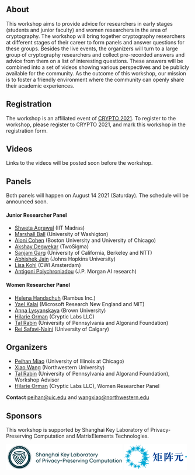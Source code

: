 ## About
This workshop aims to provide advice for researchers in early stages (students and junior faculty) and women researchers in the area of cryptography. The workshop will bring together cryptography researchers at different stages of their career to form panels and answer questions for these groups. Besides the live events, the organizers will turn to a large group of cryptography researchers and collect pre-recorded answers and advice from them on a list of interesting questions. These answers will be combined into a set of videos showing various perspectives and be publicly available for the community. As the outcome of this workshop, our mission is to foster a friendly environment where the community can openly share their academic experiences.

## Registration
The workshop is an affiliated event of [CRYPTO 2021](https://crypto.iacr.org/2021/). To register to the workshop, please register to CRYPTO 2021, and mark this workshop in the registration form.

## Videos
Links to the videos will be posted soon before the workshop.

## Panels
Both panels will happen on August 14 2021 (Saturday). The schedule will be announced soon.

#### Junior Researcher Panel
- [Shweta Agrawal](https://www.cse.iitm.ac.in/~shwetaag/) (IIT Madras)
- [Marshall Ball](http://www.columbia.edu/~mmb2249/) (University of Washigton)
- [Aloni Cohen](https://aloni.net) (Boston University and University of Chicago)
- [Akshay Degwekar](https://toc.csail.mit.edu/user/198) (TwoSigma)
- [Sanjam Garg](https://people.eecs.berkeley.edu/~sanjamg/) (University of California, Berkeley and NTT)
- [Abhishek Jain](https://www.cs.jhu.edu/~abhishek/) (Johns Hopkins University)
- [Lisa Kohl](https://lisakohl.me) (CWI Amsterdam)
- [Antigoni Polychroniadou](https://antigonip.github.io) (J.P. Morgan AI research)

#### Women Researcher Panel
- [Helena Handschuh](https://www.rambus.com/inventors/inventor-helena-handschuh/) (Rambus Inc.)
- [Yael Kalai](https://www.microsoft.com/en-us/research/people/yael) (Microsoft Research New England and MIT)
- [Anna Lysyanskaya](http://cs.brown.edu/people/alysyans/) (Brown University)
- [Hilarie Orman](https://crypticlabs.org/hilarie-orman/) (Cryptic Labs LLC)
- [Tal Rabin](https://directory.seas.upenn.edu/tal-rabin/) (University of Pennsylvania and Algorand Foundation)
- [Rei Safavi-Naini](http://pages.cpsc.ucalgary.ca/~rei/) (University of Calgary)


## Organizers
- [Peihan Miao](https://sites.google.com/view/peihanmiao/home) (University of Illinois at Chicago)
- [Xiao Wang](https://wangxiao1254.github.io) (Northwestern University)
- [Tal Rabin](https://directory.seas.upenn.edu/tal-rabin/) (University of Pennsylvania and Algorand Foundation), Workshop Advisor
- [Hilarie Orman](https://crypticlabs.org/hilarie-orman/) (Cryptic Labs LLC), Women Researcher Panel

**Contact** [peihan@uic.edu](peihan@uic.edu) and [wangxiao@northwestern.edu](wangxiao@northwestern.edu)

## Sponsors 
This workshop is supported by Shanghai Key Laboratory of Privacy-Preserving Computation and MatrixElements Technologies.

<img src="Lab-logo.png" height=70px/>
<img src="ME-logo.png" height=70px/>

